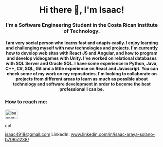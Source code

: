 <h1 align="center">Hi there 👋, I'm Isaac!</h1>
<h3 align="center">I'm a Software Engineering Student in the Costa Rican Institute of Technology.</h3>

<h4 align="center">I am very social person who learns fast and adapts easily. I enjoy learning and challenging myself with new technologies and projects. I'm currently how to develop web sites with React JS and Angular, and how to program and develop videogames with Unity. I've worked on relational databases with SQL Server and Oracle SQL. I have some experience in Python, Java, C++, C#, SQL, Git and a little experience on React and Javascript. You can check some of my work on my repositories. I'm looking to collaborate on projects from different areas to learn as much as possible about technology and software development in order to become the best professional I can be.</h4>

<h3>How to reach me:</h3>
<p align="left">
<a href="https://www.linkedin.com/in/isaac-araya-solano-b70951238/" target="blank"><img align="center" src="https://raw.githubusercontent.com/rahuldkjain/github-profile-readme-generator/master/src/images/icons/Social/linked-in-alt.svg" alt="isaacaraya" height="30" width="40" /></a>
</p>

<p align="left"> <img src="https://user-images.githubusercontent.com/38987656/220407870-68bd017a-a1cd-46e7-b34a-92392b208be7.png" alt="cplusplus" width="20" height="15"/> </p>


isaac4918@gmail.com
LinkedIn: www.linkedin.com/in/isaac-araya-solano-b70951238/
